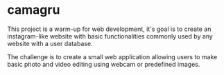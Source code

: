 # camagru
This project is a warm-up for web development, it's goal is to create an instagram-like website with basic functionalities commonly used by any website with a user database.

The challenge is to create a small web application allowing users to make basic photo and video editing using webcam or predefined images.
